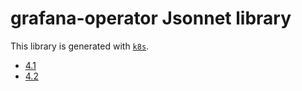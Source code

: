 # grafana-operator Jsonnet library

This library is generated with [`k8s`](https://github.com/jsonnet-libs/k8s).

- [4.1](4.1/README.md)
- [4.2](4.2/README.md)
